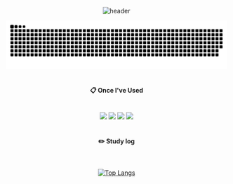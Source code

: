 <div align="center"> 

![header](https://capsule-render.vercel.app/api?type=rounded&color=gradient&height=300&section=header&text=Junuuuuuu&fontSize=90)
  
<img alt="Snake Gif" src="https://github.com/jakkujakku/jakkujakku/blob/output/github-contribution-grid-snake.svg" />
  
 <br/>
 <br/>
  
####  :clipboard: Once I've Used 
  
 <br/>
  
<img src="https://img.shields.io/badge/Swift-F05138?style=for-the-badge&logo=Swift&logoColor=white">
<img src="https://img.shields.io/badge/Python-3776AB?style=for-the-badge&logo=Python&logoColor=white">
<img src="https://img.shields.io/badge/github-181717?style=for-the-badge&logo=github&logoColor=white">
<img src="https://img.shields.io/badge/VSCode-007ACC?style=for-the-badge&logo=VisualStudioCode&logoColor=white"></a>
 
   <br/>
   <br/>
 
#### :pencil2: Study log
 
  <br/>
  
[![Top Langs](https://github-readme-stats.vercel.app/api/top-langs/?username=jakkujakku&layout=compact)](https://github.com/anuraghazra/github-readme-stats)
  

</div>
